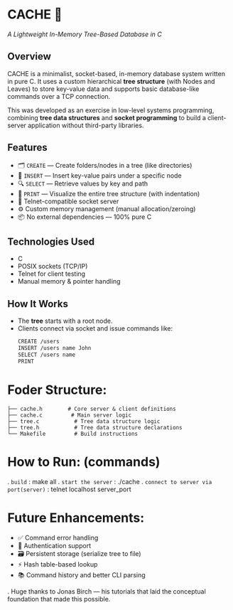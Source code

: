 # CACHE 🧠  
*A Lightweight In-Memory Tree-Based Database in C*

## Overview
CACHE is a minimalist, socket-based, in-memory database system written in pure C. It uses a custom hierarchical **tree structure** (with Nodes and Leaves) to store key-value data and supports basic database-like commands over a TCP connection.

This was developed as an exercise in low-level systems programming, combining **tree data structures** and **socket programming** to build a client-server application without third-party libraries.

## Features

- 🗂️ `CREATE` — Create folders/nodes in a tree (like directories)
- 📝 `INSERT` — Insert key-value pairs under a specific node
- 🔍 `SELECT` — Retrieve values by key and path
- 🌲 `PRINT` — Visualize the entire tree structure (with indentation)
- 🔌 Telnet-compatible socket server
- ⚙️ Custom memory management (manual allocation/zeroing)
- 📦 No external dependencies — 100% pure C

## Technologies Used

- C
- POSIX sockets (TCP/IP)
- Telnet for client testing
- Manual memory & pointer handling

## How It Works

- The **tree** starts with a root node.
- Clients connect via socket and issue commands like:
  ```bash
  CREATE /users
  INSERT /users name John
  SELECT /users name
  PRINT

# Foder Structure:
    ├── cache.h        # Core server & client definitions
    ├── cache.c         # Main server logic
    ├── tree.c           # Tree data structure logic
    ├── tree.h           # Tree data structure declarations
    └── Makefile         # Build instructions


# How to Run: (commands)
  . `build` : make all
  . `start the server` : ./cache
  . `connect to server via port(server)` : telnet localhost server_port
  
# Future Enhancements:
  - ✅ Command error handling
  - 🔐 Authentication support
  - 🗃️ Persistent storage (serialize tree to file)
  - ⚡ Hash table-based lookup
  - 📚 Command history and better CLI parsing


 
. Huge thanks to Jonas Birch — his tutorials that laid the conceptual foundation that made this possible. 
